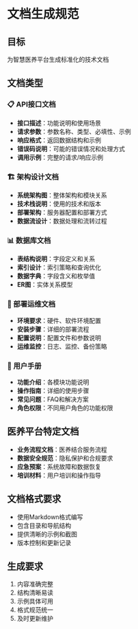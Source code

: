 # 文档生成规范

## 目标
为智慧医养平台生成标准化的技术文档

## 文档类型

### 📋 API接口文档
- **接口描述**：功能说明和使用场景
- **请求参数**：参数名称、类型、必填性、示例
- **响应格式**：返回数据结构和示例
- **错误码说明**：可能的错误情况和处理方式
- **调用示例**：完整的请求/响应示例

### 🏗️ 架构设计文档
- **系统架构图**：整体架构和模块关系
- **技术栈说明**：使用的技术和版本
- **部署架构**：服务器配置和部署方式
- **数据流设计**：数据处理和流转过程

### 📊 数据库文档
- **表结构说明**：字段定义和关系
- **索引设计**：索引策略和查询优化
- **数据字典**：字段含义和枚举值
- **ER图**：实体关系模型

### 🔧 部署运维文档
- **环境要求**：硬件、软件环境配置
- **安装步骤**：详细的部署流程
- **配置说明**：配置文件和参数说明
- **运维监控**：日志、监控、备份策略

### 👥 用户手册
- **功能介绍**：各模块功能说明
- **操作指南**：详细的使用步骤
- **常见问题**：FAQ和解决方案
- **角色权限**：不同用户角色的功能权限

## 医养平台特定文档
- **业务流程文档**：医养结合服务流程
- **数据安全规范**：隐私保护和合规要求
- **应急预案**：系统故障和数据恢复
- **培训材料**：用户培训和操作指导

## 文档格式要求
- 使用Markdown格式编写
- 包含目录和导航结构
- 提供清晰的示例和截图
- 版本控制和更新记录

## 生成要求
1. 内容准确完整
2. 结构清晰易读
3. 示例具体可用
4. 格式规范统一
5. 及时更新维护
